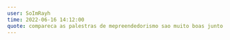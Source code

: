 ```yaml
---
user: SoImRayh
time: 2022-06-16 14:12:00
quote: compareca as palestras de mepreendedorismo sao muito boas junto com os workshops!
---
```

